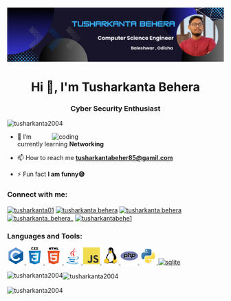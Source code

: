 ![logo](https://github.com/Tusharkanta2004/Tusharkanta2004/blob/main/Blue%2C%20Green%2C%20and%20White%20Modern%20Tech%20Web%20Developer%20LinkedIn%20Banner.png)

<h1 align="center">Hi 👋, I'm Tusharkanta Behera</h1>
<h3 align="center">Cyber Security Enthusiast</h3>

<p align="left"> <img src="https://komarev.com/ghpvc/?username=tusharkanta2004&label=Profile%20views&color=0e75b6&style=flat" alt="tusharkanta2004" /> </p>

<img align = "right" alt="coding" width = "400" src = "https://github.com/Tusharkanta2004/Tusharkanta2004/assets/142692430/db6a7476-ffd7-4ab2-81cb-ea82a9ab99b6">

- 🌱 I’m currently learning **Networking**

- 📫 How to reach me **tusharkantabeher85@gamil.com**

- ⚡ Fun fact **I am funny😅**

<h3 align="left">Connect with me:</h3>
<p align="left">
<a href="https://twitter.com/tusharkanta01" target="blank"><img align="center" src="https://raw.githubusercontent.com/rahuldkjain/github-profile-readme-generator/master/src/images/icons/Social/twitter.svg" alt="tusharkanta01" height="30" width="40" /></a>
<a href="https://linkedin.com/in/tusharkanta-behera-7a3011294" target="blank"><img align="center" src="https://raw.githubusercontent.com/rahuldkjain/github-profile-readme-generator/master/src/images/icons/Social/linked-in-alt.svg" alt="tusharkanta behera" height="30" width="40" /></a>
<a href="https://fb.com/tusharkanta.behera.7399" target="blank"><img align="center" src="https://raw.githubusercontent.com/rahuldkjain/github-profile-readme-generator/master/src/images/icons/Social/facebook.svg" alt="tusharkanta behera" height="30" width="40" /></a>
<a href="https://instagram.com/tusharkanta_behera_" target="blank"><img align="center" src="https://raw.githubusercontent.com/rahuldkjain/github-profile-readme-generator/master/src/images/icons/Social/instagram.svg" alt="tusharkanta_behera_" height="30" width="40" /></a>
<a href="https://www.hackerrank.com/tusharkantabehe1" target="blank"><img align="center" src="https://raw.githubusercontent.com/rahuldkjain/github-profile-readme-generator/master/src/images/icons/Social/hackerrank.svg" alt="tusharkantabehe1" height="30" width="40" /></a>
</p>

<h3 align="left">Languages and Tools:</h3>
<p align="left"> <a href="https://www.cprogramming.com/" target="_blank" rel="noreferrer"> <img src="https://raw.githubusercontent.com/devicons/devicon/master/icons/c/c-original.svg" alt="c" width="40" height="40"/> </a> <a href="https://www.w3schools.com/css/" target="_blank" rel="noreferrer"> <img src="https://raw.githubusercontent.com/devicons/devicon/master/icons/css3/css3-original-wordmark.svg" alt="css3" width="40" height="40"/> </a> <a href="https://www.w3.org/html/" target="_blank" rel="noreferrer"> <img src="https://raw.githubusercontent.com/devicons/devicon/master/icons/html5/html5-original-wordmark.svg" alt="html5" width="40" height="40"/> </a> <a href="https://www.java.com" target="_blank" rel="noreferrer"> <img src="https://raw.githubusercontent.com/devicons/devicon/master/icons/java/java-original.svg" alt="java" width="40" height="40"/> </a> <a href="https://developer.mozilla.org/en-US/docs/Web/JavaScript" target="_blank" rel="noreferrer"> <img src="https://raw.githubusercontent.com/devicons/devicon/master/icons/javascript/javascript-original.svg" alt="javascript" width="40" height="40"/> </a> <a href="https://www.linux.org/" target="_blank" rel="noreferrer"> <img src="https://raw.githubusercontent.com/devicons/devicon/master/icons/linux/linux-original.svg" alt="linux" width="40" height="40"/> </a> <a href="https://www.php.net" target="_blank" rel="noreferrer"> <img src="https://raw.githubusercontent.com/devicons/devicon/master/icons/php/php-original.svg" alt="php" width="40" height="40"/> </a> <a href="https://www.python.org" target="_blank" rel="noreferrer"> <img src="https://raw.githubusercontent.com/devicons/devicon/master/icons/python/python-original.svg" alt="python" width="40" height="40"/> </a> <a href="https://www.sqlite.org/" target="_blank" rel="noreferrer"> <img src="https://www.vectorlogo.zone/logos/sqlite/sqlite-icon.svg" alt="sqlite" width="40" height="40"/> </a> </p>

<p><img align="left" src="https://github-readme-stats.vercel.app/api/top-langs?username=tusharkanta2004&show_icons=true&locale=en&layout=compact" alt="tusharkanta2004" /></p>

<p><img align="center" src="https://github-readme-stats.vercel.app/api?username=tusharkanta2004&show_icons=true&locale=en" alt="tusharkanta2004" /></p>

<p><img align="center" src="https://github-readme-streak-stats.herokuapp.com/?user=tusharkanta2004&" alt="tusharkanta2004" /></p>
